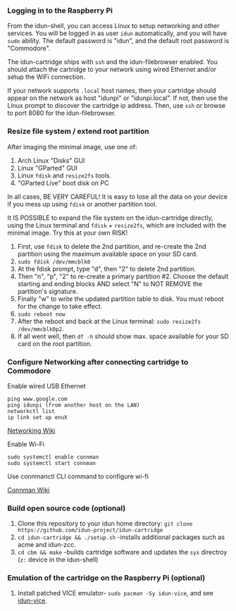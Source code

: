 ### Logging in to the Raspberry Pi

From the idun-shell, you can access Linux to setup networking and other services. You will be logged in as user `idun` automatically, and you will have `sudo` ability. The default password is "idun", and the default root password is "Commodore".

The idun-cartridge ships with `ssh` and the idun-filebrowser enabled. You should attach the cartridge to your network using wired Ethernet and/or setup the WiFi connection.

If your network supports `.local` host names, then your cartridge should appear on the network as host "idunpi" or "idunpi.local". If not, then use the Linux prompt to discover the cartridge ip address. Then, use `ssh` or browse to port 8080 for the idun-filebrowser.

### Resize file system / extend root partition

After imaging the minimal image, use one of:
1. Arch Linux "Disks" GUI
2. Linux "GParted" GUI
3. Linux `fdisk` and `resize2fs` tools.
4. "GParted Live" boot disk on PC

In all cases, BE VERY CAREFUL! It is easy to lose all the data on your device if you mess up using `fdisk` or another partition tool.

It IS POSSIBLE to expand the file system on the idun-cartridge directly, using the Linux terminal and `fdisk` + `resize2fs`, which are included with the minimal image. Try this at your own RISK!

1. First, use `fdisk` to delete the 2nd partition, and re-create the 2nd partition using the maximum available space on your SD card.
2. `sudo fdisk /dev/mmcblk0`
3. At the fdisk prompt, type "d"<return>, then "2"<return> to delete 2nd partition.
4. Then "n"<return>, "p"<return>, "2"<return> to re-create a primary partition #2. Choose the default starting and ending blocks AND select "N" to NOT REMOVE the partition's signature.
5. Finally "w" to write the updated partition table to disk. You must reboot for the change to take effect.
6. `sudo reboot now`
7. After the reboot and back at the Linux terminal: `sudo resize2fs /dev/mmcblk0p2`.
8. If all went well, then `df -h` should show max. space available for your SD card on the root partition.

### Configure Networking after connecting cartridge to Commodore

Enable wired USB Ethernet
```
ping www.google.com
ping idunpi (from another host on the LAN)
networkctl list
ip link set up enuX
```
[Networking Wiki](https://wiki.archlinux.org/title/Network_configuration)

Enable Wi-Fi
```
sudo systemctl enable connman
sudo systemctl start connman
```
Use connmanctl CLI command to configure wi-fi

[Connman Wiki](https://wiki.archlinux.org/title/ConnMan)


### Build open source code (optional)

1. Clone this repository to your idun home directory: `git clone https://github.com/idun-project/idun-cartridge`
2. `cd idun-cartridge && ./setup.sh` -installs additional packages such as acme and idun-zcc.
3. `cd cbm && make` -builds cartridge software and updates the `sys` directroy (`z:` device in the idun-shell)

### Emulation of the cartridge on the Raspberry Pi (optional)

1. Install patched VICE emulator- `sudo pacman -Sy idun-vice`, and see [idun-vice](https://github.com/idun-project/idun-vice).

